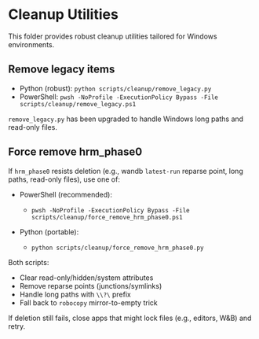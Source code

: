 # Cleanup Utilities

This folder provides robust cleanup utilities tailored for Windows environments.

## Remove legacy items
- Python (robust): `python scripts/cleanup/remove_legacy.py`
- PowerShell: `pwsh -NoProfile -ExecutionPolicy Bypass -File scripts/cleanup/remove_legacy.ps1`

`remove_legacy.py` has been upgraded to handle Windows long paths and read-only files.

## Force remove hrm_phase0
If `hrm_phase0` resists deletion (e.g., wandb `latest-run` reparse point, long paths, read-only files), use one of:

- PowerShell (recommended):
  - `pwsh -NoProfile -ExecutionPolicy Bypass -File scripts/cleanup/force_remove_hrm_phase0.ps1`

- Python (portable):
  - `python scripts/cleanup/force_remove_hrm_phase0.py`

Both scripts:
- Clear read-only/hidden/system attributes
- Remove reparse points (junctions/symlinks)
- Handle long paths with `\\?\` prefix
- Fall back to `robocopy` mirror-to-empty trick

If deletion still fails, close apps that might lock files (e.g., editors, W&B) and retry.


